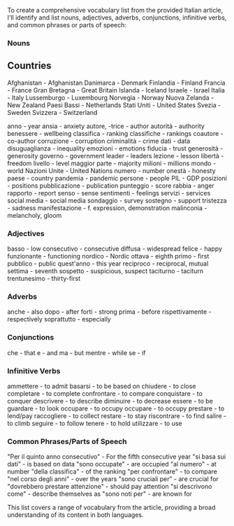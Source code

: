 To create a comprehensive vocabulary list from the provided Italian article, I'll identify and list nouns, adjectives, adverbs, conjunctions, infinitive verbs, and common phrases or parts of speech:

### Nouns

## Countries
Afghanistan - Afghanistan
Danimarca - Denmark
Finlandia - Finland
Francia - France
Gran Bretagna - Great Britain
Islanda - Iceland
Israele - Israel
Italia - Italy
Lussemburgo - Luxembourg
Norvegia - Norway
Nuova Zelanda - New Zealand
Paesi Bassi - Netherlands
Stati Uniti - United States
Svezia - Sweden
Svizzera - Switzerland

anno - year
ansia - anxiety
autore, -trice - author
autorità - authority
benessere - wellbeing
classifica - ranking
classifiche - rankings
coautore - co-author
corruzione - corruption
criminalità - crime
dati - data
disuguaglianza - inequality
emozioni - emotions
fiducia - trust
generosità - generosity
governo - government
leader - leaders
lezione - lesson
libertà - freedom
livello - level
maggior parte - majority
milioni - millions
mondo - world
Nazioni Unite - United Nations
numero - number
onestà - honesty
paese - country
pandemia - pandemic
persone - people
PIL - GDP
posizioni - positions
pubblicazione - publication
punteggio - score
rabbia - anger
rapporto - report
senso - sense
sentimenti - feelings
servizi - services
social media - social media
sondaggio - survey
sostegno - support
tristezza - sadness
manifestazione - f. expression, demonstration
malinconia - melancholy, gloom

### Adjectives
basso - low
consecutivo - consecutive
diffusa - widespread
felice - happy
funzionante - functioning
nordico - Nordic
ottava - eighth
primo - first
pubblico - public
quest'anno - this year
reciproco - reciprocal, mutual 
settima - seventh
sospetto - suspicious, suspect
taciturno - taciturn
trentunesimo - thirty-first

### Adverbs
anche - also
dopo - after
forti - strong
prima - before
rispettivamente - respectively
soprattutto - especially

### Conjunctions
che - that
e - and
ma - but
mentre - while
se - if

### Infinitive Verbs
ammettere - to admit
basarsi - to be based on
chiudere - to close
completare - to complete
confrontare - to compare
conquistare - to conquer
descrivere - to describe
diminuire - to decrease
essere - to be
guardare - to look
occupare - to occupy
occupare - to occupy
prestare - to lend/pay
raccogliere - to collect
restare - to stay
riscontrare - to find
salire - to climb
seguire - to follow
tenere - to hold
utilizzare - to use

### Common Phrases/Parts of Speech
"Per il quinto anno consecutivo" - For the fifth consecutive year
"si basa sui dati" - is based on data
"sono occupate" - are occupied
"al numero" - at number
"della classifica" - of the ranking
"per confrontare" - to compare
"nel corso degli anni" - over the years
"sono cruciali per" - are crucial for
"dovrebbero prestare attenzione" - should pay attention
"si descrivono come" - describe themselves as
"sono noti per" - are known for

This list covers a range of vocabulary from the article, providing a broad understanding of its content in both languages.